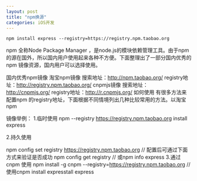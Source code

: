 ```yaml
---
layout: post
title: "npm换源"
categories: iOS开发
---
```


```
npm install express --registry=https://registry.npm.taobao.org
```

npm
全称Node Package Manager
，是node.js的模块依赖管理工具。由于npm
的源在国外，所以国内用户使用起来各种不方便。下面整理出了一部分国内优秀的npm
镜像资源，国内用户可以选择使用。

国内优秀npm镜像
淘宝npm镜像
搜索地址：http://npm.taobao.org/
registry地址：http://registry.npm.taobao.org/
cnpmjs镜像
搜索地址：http://cnpmjs.org/
registry地址：http://r.cnpmjs.org/
如何使用
有很多方法来配置npm
的registry地址，下面根据不同情境列出几种比较常用的方法。以淘宝npm

镜像举例：
1.临时使用
npm --registry https://registry.npm.taobao.org install express

2.持久使用

 npm config set registry https://registry.npm.taobao.org
// 配置后可通过下面方式来验证是否成功
npm config get registry
// 或npm info express
3.通过cnpm
使用
npm install -g cnpm --registry=https://registry.npm.taobao.org
// 使用cnpm install expresstall express
